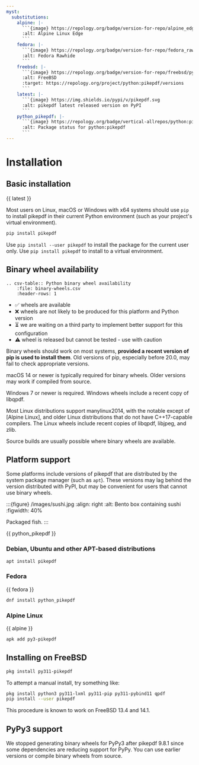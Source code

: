 ```yaml
---
myst:
  substitutions:
    alpine: |-
      ```{image} https://repology.org/badge/version-for-repo/alpine_edge/python:pikepdf.svg
      :alt: Alpine Linux Edge
      ```
    fedora: |-
      ```{image} https://repology.org/badge/version-for-repo/fedora_rawhide/python:pikepdf.svg
      :alt: Fedora Rawhide
      ```
    freebsd: |-
      ```{image} https://repology.org/badge/version-for-repo/freebsd/python:pikepdf.svg
      :alt: FreeBSD
      :target: https://repology.org/project/python:pikepdf/versions
      ```
    latest: |-
      ```{image} https://img.shields.io/pypi/v/pikepdf.svg
      :alt: pikepdf latest released version on PyPI
      ```
    python_pikepdf: |-
      ```{image} https://repology.org/badge/vertical-allrepos/python:pikepdf.svg
      :alt: Package status for python:pikepdf
      ```
---
```


# Installation

## Basic installation

{{ latest }}

Most users on Linux, macOS or Windows with x64 systems should use `pip` to
install pikepdf in their current Python environment (such as your project's
virtual environment).

```bash
pip install pikepdf
```

Use `pip install --user pikepdf` to install the package for the current user
only. Use `pip install pikepdf` to install to a virtual environment.

## Binary wheel availability

```{eval-rst}
.. csv-table:: Python binary wheel availability
    :file: binary-wheels.csv
    :header-rows: 1
```

- ✅ wheels are available
- ❌ wheels are not likely to be produced for this platform and Python version
- ⏳ we are waiting on a third party to implement better support for this configuration
- ⚠️ wheel is released but cannot be tested - use with caution

Binary wheels should work on most systems, **provided a recent version
of pip is used to install them**. Old versions of pip, especially before 20.0,
may fail to check appropriate versions.

macOS 14 or newer is typically required for binary wheels. Older versions may
work if compiled from source.

Windows 7 or newer is required. Windows wheels include a recent copy of libqpdf.

Most Linux distributions support manylinux2014, with the notable except of
[Alpine Linux], and older Linux distributions that do not have C++17-capable
compilers. The Linux wheels include recent copies of libqpdf, libjpeg, and zlib.

Source builds are usually possible where binary wheels are available.

## Platform support

Some platforms include versions of pikepdf that are distributed by the system
package manager (such as `apt`). These versions may lag behind the version
distributed with PyPI, but may be convenient for users that cannot use binary
wheels.

:::{figure} /images/sushi.jpg
:align: right
:alt: Bento box containing sushi
:figwidth: 40%

Packaged fish.
:::

{{ python_pikepdf }}

### Debian, Ubuntu and other APT-based distributions

```bash
apt install pikepdf
```

### Fedora

{{ fedora }}

```bash
dnf install python_pikepdf
```

### Alpine Linux

{{ alpine }}

```bash
apk add py3-pikepdf
```

## Installing on FreeBSD

```bash
pkg install py311-pikepdf
```

To attempt a manual install, try something like:

```bash
pkg install python3 py311-lxml py311-pip py311-pybind11 qpdf
pip install --user pikepdf
```

This procedure is known to work on FreeBSD 13.4 and 14.1.

## PyPy3 support

We stopped generating binary wheels for PyPy3 after pikepdf 9.8.1 since some dependencies are reducing support for PyPy. You can use earlier versions or compile binary wheels from source.
